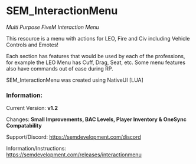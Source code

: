 # SEM_InteractionMenu
*Multi Purpose FiveM Interaction Menu*

This resource is a menu with actions for LEO, Fire and Civ including Vehicle Controls and Emotes!

Each section has features that would be used by each of the professions, for example the LEO Menu has Cuff, Drag, Seat, etc.
Some menu features also have commands out of ease during RP.

SEM_InteractionMenu was created using NativeUI [LUA]


### Information:
Current Version: **v1.2**

Changes: **Small Improvements, BAC Levels, Player Inventory & OneSync Compatability**


Support/Discord: https://semdevelopment.com/discord

Information/Instructions: https://semdevelopment.com/releases/interactionmenu
